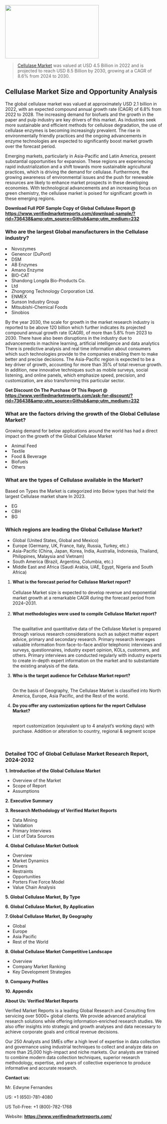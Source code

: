 
<img src="https://ffe5etoiles.com/wp-content/uploads/2024/12/MST1-300x171.png" alt="" width="300" height="171" class="alignnone size-medium wp-image-20088" /><blockquote><p><p><a href="https://www.verifiedmarketreports.com/download-sample/?rid=736438&utm_source=Github&utm_medium=232" target="_blank">Cellulase Market</a> was valued at USD 4.5 Billion in 2022 and is projected to reach USD 8.5 Billion by 2030, growing at a CAGR of 8.6% from 2024 to 2030.</p></blockquote><p><h2>Cellulase Market Size and Opportunity Analysis</h2><p>The global cellulase market was valued at approximately USD 2.1 billion in 2022, with an expected compound annual growth rate (CAGR) of 6.8% from 2022 to 2028. The increasing demand for biofuels and the growth in the paper and pulp industry are key drivers of this market. As industries seek more sustainable and efficient methods for cellulose degradation, the use of cellulase enzymes is becoming increasingly prevalent. The rise in environmentally friendly practices and the ongoing advancements in enzyme technologies are expected to significantly boost market growth over the forecast period.</p><p>Emerging markets, particularly in Asia-Pacific and Latin America, present substantial opportunities for expansion. These regions are experiencing rapid industrialization and a shift towards more sustainable agricultural practices, which is driving the demand for cellulase. Furthermore, the growing awareness of environmental issues and the push for renewable resources are likely to enhance market prospects in these developing economies. With technological advancements and an increasing focus on green chemistry, the cellulase market is poised for significant growth in these emerging regions.</p></p><p class=""><strong>Download Full PDF Sample Copy of Global Cellulase Report @ <a href="https://www.verifiedmarketreports.com/download-sample/?rid=736438&amp;utm_source=Github&amp;utm_medium=232" target="_blank">https://www.verifiedmarketreports.com/download-sample/?rid=736438&amp;utm_source=Github&amp;utm_medium=232</a></strong></p><h3 id="" class="">Who are the largest Global manufacturers in the Cellulase industry?</h3><p><li>Novozymes</li><li> Genencor (DuPont)</li><li> DSM</li><li> AB Enzymes</li><li> Amano Enzyme</li><li> BIO-CAT</li><li> Shandong Longda Bio-Products Co.</li><li> Ltd</li><li> Zhongrong Technology Corporation Ltd.</li><li> ENMEX</li><li> Sunson Industry Group</li><li> Mitsubishi-Chemical Foods</li><li> Sinobios</li></p><div class=""><div class="" dir="" data-message-author-role="" data-message-id="" data-message-model-slug=""><div class=""><div class=""><div class=""><div class="" dir="" data-message-author-role="" data-message-id="" data-message-model-slug=""><div class=""><div class=""><p>By the year 2030, the scale for growth in the market research industry is reported to be above 120 billion which further indicates its projected compound annual growth rate (CAGR), of more than 5.8% from 2023 to 2030. There have also been disruptions in the industry due to advancements in machine learning, artificial intelligence and data analytics There is predictive analysis and real time information about consumers which such technologies provide to the companies enabling them to make better and precise decisions. The Asia-Pacific region is expected to be a key driver of growth, accounting for more than 35% of total revenue growth. In addition, new innovative techniques such as mobile surveys, social listening, and online panels, which emphasize speed, precision, and customization, are also transforming this particular sector.</p><p><strong>Get Discount On The Purchase Of This Report @&nbsp; <a href="https://www.verifiedmarketreports.com/ask-for-discount/?rid=736438&amp;utm_source=Github&amp;utm_medium=232" target="_blank">https://www.verifiedmarketreports.com/ask-for-discount/?rid=736438&amp;utm_source=Github&amp;utm_medium=232</a></strong></p></div></div></div></div></div></div></div></div><h3 id="" class="">What are the factors driving the growth of the Global Cellulase Market?</h3><p id="" class="">Growing demand for below applications around the world has had a direct impact on the growth of the Global Cellulase Market</p><p id="" class=""><li>Animal Feed</li><li> Textile</li><li> Food & Beverage</li><li> Biofuels</li><li> Others</li></p><h3 id="" class="">What are the types of Cellulase available in the Market?</h3><p id="" class="">Based on Types the Market is categorized into Below types that held the largest Cellulase market share In 2023.</p><p id="" class=""><li>EG</li><li> CBH</li><li> BG</li></p><h3 id="" class="">Which regions are leading the Global Cellulase Market?</h3><ul><li>Global (United States, Global and Mexico)</li><li>Europe (Germany, UK, France, Italy, Russia, Turkey, etc.)</li><li>Asia-Pacific (China, Japan, Korea, India, Australia, Indonesia, Thailand, Philippines, Malaysia and Vietnam)</li><li>South America (Brazil, Argentina, Columbia, etc.)</li><li>Middle East and Africa (Saudi Arabia, UAE, Egypt, Nigeria and South Africa)</li></ul><p><ol><li><strong>What is the forecast period for Cellulase Market report?<br /></strong><br /><span data-sheets-root="1" data-sheets-value="{&quot;1&quot;:2,&quot;2&quot;:&quot;XXXX size is expected to develop revenue and exponential market growth at a remarkable CAGR during the forecast period from 2024&ndash;2030.&quot;}" data-sheets-userformat="{&quot;2&quot;:12674,&quot;4&quot;:{&quot;1&quot;:2,&quot;2&quot;:16776960},&quot;10&quot;:2,&quot;11&quot;:0,&quot;15&quot;:&quot;Arial&quot;,&quot;16&quot;:12}">Cellulase Market size is expected to develop revenue and exponential market growth at a remarkable CAGR during the forecast period from 2024&ndash;2031.</span><br /><br /></li><li><strong>What methodologies were used to compile Cellulase Market report?<br /><br /></strong><p>The qualitative and quantitative data of the&nbsp;Cellulase Market is prepared through various research considerations such as subject matter expert advice, primary and secondary research. Primary research leverages valuable information from face-to-face and/or telephonic interviews and surveys, questionnaires, industry expert opinion, KOLs, customers, and others. Primary interviews are conducted regularly with industry experts to create in-depth expert information on the market and to substantiate the existing analysis of the data.&nbsp;</p></li><li><strong>Who is the target audience for Cellulase Market report?<br /><br /></strong><p>On the basis of Geography, The&nbsp;Cellulase Market is classified into North America, Europe, Asia Pacific, and the Rest of the world.</p></li><li><strong>Do you offer any customization options for the report Cellulase Market?<br /><br /></strong><p>report customization (equivalent up to 4 analyst&rsquo;s working days) with purchase. Addition or alteration to country, regional &amp; segment scope</p><p>&nbsp;</p></li></ol></p><h3 id="" class="">Detailed TOC of Global Cellulase Market Research Report, 2024-2032</h3><p id="" class=""><strong>1. Introduction of the Global Cellulase Market</strong></p><ul><li>Overview of the Market</li><li>Scope of Report</li><li>Assumptions</li></ul><p id="" class=""><strong>2. Executive Summary</strong></p><p id="" class=""><strong>3. Research Methodology of&nbsp;Verified Market Reports</strong></p><ul><li>Data Mining</li><li>Validation</li><li>Primary Interviews</li><li>List of Data Sources</li></ul><p id="" class=""><strong>4. Global Cellulase Market Outlook</strong></p><ul><li>Overview</li><li>Market Dynamics</li><li>Drivers</li><li>Restraints</li><li>Opportunities</li><li>Porters Five Force Model</li><li>Value Chain Analysis</li></ul><p id="" class=""><strong>5. Global Cellulase Market, By&nbsp;Type</strong></p><p id="" class=""><strong>6. Global Cellulase Market, By Application</strong></p><p id="" class=""><strong>7. Global Cellulase Market, By Geography</strong></p><ul><li>Global</li><li>Europe</li><li>Asia Pacific</li><li>Rest of the World</li></ul><p id="" class=""><strong>8. Global Cellulase Market Competitive Landscape</strong></p><ul><li>Overview</li><li>Company Market Ranking</li><li>Key Development Strategies</li></ul><p id="" class=""><strong>9. Company Profiles</strong></p><p id="" class=""><strong>10. Appendix</strong></p><p id="" class=""><strong>About Us: Verified Market Reports</strong></p><p id="" class="">Verified Market Reports is a leading Global Research and Consulting firm servicing over 5000+ global clients. We provide advanced analytical research solutions while offering information-enriched research studies. We also offer insights into strategic and growth analyses and data necessary to achieve corporate goals and critical revenue decisions.</p><p id="" class="">Our 250 Analysts and SMEs offer a high level of expertise in data collection and governance using industrial techniques to collect and analyze data on more than 25,000 high-impact and niche markets. Our analysts are trained to combine modern data collection techniques, superior research methodology, expertise, and years of collective experience to produce informative and accurate research.</p><p id="" class=""><strong>Contact us:</strong></p><p id="" class="">Mr. Edwyne Fernandes</p><p id="" class="">US: +1 (650)-781-4080</p><p id="" class="">US Toll-Free: +1 (800)-782-1768</p><p id="" class="">Website: <a target="" data-test-app-aware-link=""><strong>https://www.verifiedmarketreports.com/</strong></a></p>
